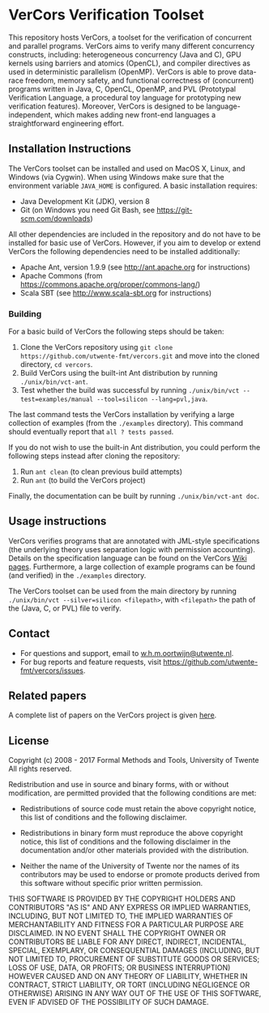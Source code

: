 VerCors Verification Toolset
=======

This repository hosts VerCors, a toolset for the verification of concurrent and parallel programs. VerCors aims to verify many different concurrency constructs, including: heterogeneous concurrency (Java and C), GPU kernels using barriers and atomics (OpenCL), and compiler directives as used in deterministic parallelism (OpenMP). VerCors is able to prove data-race freedom, memory safety, and functional correctness of (concurrent) programs written in Java, C, OpenCL, OpenMP, and PVL (Prototypal Verification Language, a procedural toy language for prototyping new verification features). Moreover, VerCors is designed to be language-independent, which makes adding new front-end languages a straightforward engineering effort.

Installation Instructions
-------------

The VerCors toolset can be installed and used on MacOS X, Linux, and Windows (via Cygwin). When using Windows make sure that the environment variable `JAVA_HOME` is configured. A basic installation requires:

- Java Development Kit (JDK), version 8
- Git (on Windows you need Git Bash, see <https://git-scm.com/downloads>)

All other dependencies are included in the repository and do not have to be installed for basic use of VerCors. However, if you aim to develop or extend VerCors the following dependencies need to be installed additionally:

- Apache Ant, version 1.9.9 (see <http://ant.apache.org> for instructions)
- Apache Commons (from <https://commons.apache.org/proper/commons-lang/>)
- Scala SBT (see <http://www.scala-sbt.org> for instructions)

### Building

For a basic build of VerCors the following steps should be taken:

1. Clone the VerCors repository using `git clone https://github.com/utwente-fmt/vercors.git` and move into the cloned directory, `cd vercors`.
2. Build VerCors using the built-int Ant distribution by running `./unix/bin/vct-ant`.
3. Test whether the build was successful by running `./unix/bin/vct --test=examples/manual --tool=silicon --lang=pvl,java`.

The last command tests the VerCors installation by verifying a large collection of examples (from the `./examples` directory). This command should eventually report that `all ? tests passed`.

If you do not wish to use the built-in Ant distribution, you could perform the following steps instead after cloning the repository:

1. Run `ant clean` (to clean previous build attempts)
2. Run `ant` (to build the VerCors project)

Finally, the documentation can be built by running `./unix/bin/vct-ant doc`.

Usage instructions
-------------

VerCors verifies programs that are annotated with JML-style specifications (the underlying theory uses separation logic with permission accounting). Details on the specification language can be found on the VerCors [Wiki pages](https://github.com/utwente-fmt/vercors/wiki). Furthermore, a large collection of example programs can be found (and verified) in the `./examples` directory.

The VerCors toolset can be used from the main directory by running `./unix/bin/vct --silver=silicon <filepath>`, with `<filepath>` the path of the (Java, C, or PVL) file to verify.

## Contact

- For questions and support, email to <w.h.m.oortwijn@utwente.nl>.
- For bug reports and feature requests, visit <https://github.com/utwente-fmt/vercors/issues>.

## Related papers

A complete list of papers on the VerCors project is given [here](http://eprints.eemcs.utwente.nl/view/project/VerCors.html). 

## License

Copyright (c) 2008 - 2017 Formal Methods and Tools, University of Twente
All rights reserved.

Redistribution and use in source and binary forms, with or without
modification, are permitted provided that the following conditions are
met:

  * Redistributions of source code must retain the above copyright
    notice, this list of conditions and the following disclaimer.

  * Redistributions in binary form must reproduce the above copyright
    notice, this list of conditions and the following disclaimer in the
    documentation and/or other materials provided with the distribution.

  * Neither the name of the University of Twente nor the names of its
    contributors may be used to endorse or promote products derived from
    this software without specific prior written permission.

THIS SOFTWARE IS PROVIDED BY THE COPYRIGHT HOLDERS AND CONTRIBUTORS
"AS IS" AND ANY EXPRESS OR IMPLIED WARRANTIES, INCLUDING, BUT NOT
LIMITED TO, THE IMPLIED WARRANTIES OF MERCHANTABILITY AND FITNESS FOR
A PARTICULAR PURPOSE ARE DISCLAIMED. IN NO EVENT SHALL THE COPYRIGHT
OWNER OR CONTRIBUTORS BE LIABLE FOR ANY DIRECT, INDIRECT, INCIDENTAL,
SPECIAL, EXEMPLARY, OR CONSEQUENTIAL DAMAGES (INCLUDING, BUT NOT
LIMITED TO, PROCUREMENT OF SUBSTITUTE GOODS OR SERVICES; LOSS OF USE,
DATA, OR PROFITS; OR BUSINESS INTERRUPTION) HOWEVER CAUSED AND ON ANY
THEORY OF LIABILITY, WHETHER IN CONTRACT, STRICT LIABILITY, OR TORT
(INCLUDING NEGLIGENCE OR OTHERWISE) ARISING IN ANY WAY OUT OF THE USE
OF THIS SOFTWARE, EVEN IF ADVISED OF THE POSSIBILITY OF SUCH DAMAGE.
